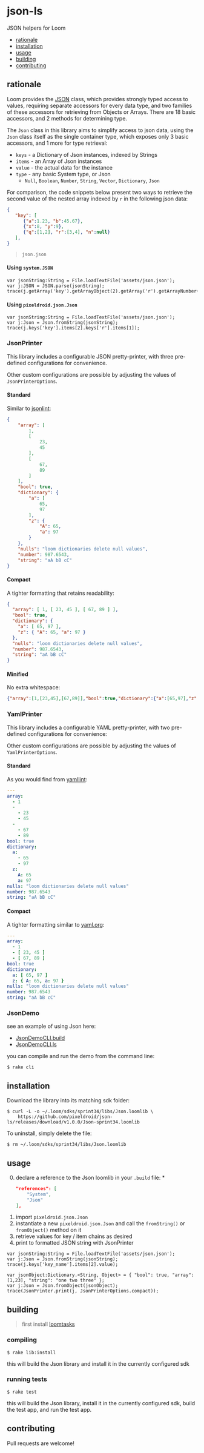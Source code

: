 json-ls
=======

JSON helpers for Loom

- [rationale](#rationale)
- [installation](#installation)
- [usage](#usage)
- [building](#building)
- [contributing](#contributing)


## rationale

Loom provides the [JSON][loom-json] class, which provides strongly typed access to values, requiring  separate accessors for every data type, and two families of these accessors for retrieving from Objects or Arrays. There are 18 basic accessors, and 2 methods for determining type.

The `Json` class in this library aims to simplify access to json data, using the `Json` class itself as the single container type, which exposes only 3 basic accessors, and 1 more for type retrieval:

- `keys` - a Dictionary of Json instances, indexed by Strings
- `items` - an Array of Json instances
- `value` - the actual data for the instance
- `type` - any basic System type, or Json
  * `Null`, `Boolean`, `Number`, `String`, `Vector`, `Dictionary`, `Json`

For comparison, the code snippets below present two ways to retrieve the second value of the nested array indexed by `r` in the following json data:

```json
{
   "key": [
      {"a":1.23, "b":45.67},
      {"x":8, "y":9},
      {"q":[1,2], "r":[3,4], "n":null}
   ],
}
```

> `json.json`

#### Using `system.JSON`

```ls
var jsonString:String = File.loadTextFile('assets/json.json');
var j:JSON = JSON.parse(jsonString);
trace(j.getArray('key').getArrayObject(2).getArray('r').getArrayNumber(1));
```

#### Using `pixeldroid.json.Json`

```ls
var jsonString:String = File.loadTextFile('assets/json.json');
var j:Json = Json.fromString(jsonString);
trace(j.keys['key'].items[2].keys['r'].items[1]);
```


### JsonPrinter

This library includes a configurable JSON pretty-printer, with three pre-defined configurations for convenience.

Other custom configurations are possible by adjusting the values of `JsonPrinterOptions`.

#### Standard

Similar to [jsonlint][jsonlint]:

```json
{
    "array": [
        1,
        [
            23,
            45
        ],
        [
            67,
            89
        ]
    ],
    "bool": true,
    "dictionary": {
        "a": [
            65,
            97
        ],
        "z": {
            "A": 65,
            "a": 97
        }
    },
    "nulls": "loom dictionaries delete null values",
    "number": 987.6543,
    "string": "aA bB cC"
}
```

#### Compact

A tighter formatting that retains readability:

```json
{
  "array": [ 1, [ 23, 45 ], [ 67, 89 ] ],
  "bool": true,
  "dictionary": {
    "a": [ 65, 97 ],
    "z": { "A": 65, "a": 97 }
  },
  "nulls": "loom dictionaries delete null values",
  "number": 987.6543,
  "string": "aA bB cC"
}
```

#### Minified

No extra whitespace:

```json
{"array":[1,[23,45],[67,89]],"bool":true,"dictionary":{"a":[65,97],"z":{"A":65,"a":97}},"nulls":"loom dictionaries delete null values","number":987.6543,"string":"aA bB cC"}
```


### YamlPrinter

This library includes a configurable YAML pretty-printer, with two pre-defined configurations for convenience:

Other custom configurations are possible by adjusting the values of `YamlPrinterOptions`.

#### Standard

As you would find from [yamllint][yamllint]:

```yaml
---
array:
  - 1
  -
    - 23
    - 45
  -
    - 67
    - 89
bool: true
dictionary:
  a:
    - 65
    - 97
  z:
    A: 65
    a: 97
nulls: "loom dictionaries delete null values"
number: 987.6543
string: "aA bB cC"
```

#### Compact

A tighter formatting similar to [yaml.org][yaml.org]:

```yaml
---
array:
  - 1
  - [ 23, 45 ]
  - [ 67, 89 ]
bool: true
dictionary:
  a: [ 65, 97 ]
  z: { A: 65, a: 97 }
nulls: "loom dictionaries delete null values"
number: 987.6543
string: "aA bB cC"
```

### JsonDemo

see an example of using Json here:

* [JsonDemoCLI.build][JsonDemoCLI.build]
* [JsonDemoCLI.ls][JsonDemoCLI.ls]

you can compile and run the demo from the command line:

    $ rake cli


## installation

Download the library into its matching sdk folder:

    $ curl -L -o ~/.loom/sdks/sprint34/libs/Json.loomlib \
        https://github.com/pixeldroid/json-ls/releases/download/v1.0.0/Json-sprint34.loomlib

To uninstall, simply delete the file:

    $ rm ~/.loom/sdks/sprint34/libs/Json.loomlib


## usage

0. declare a reference to the Json loomlib in your `.build` file:
    *
    ```json
    "references": [
        "System",
        "Json"
    ],
    ```
0. import `pixeldroid.json.Json`
0. instantiate a new `pixeldroid.json.Json` and call the `fromString()` or `fromObject()` method on it
0. retrieve values for key / item chains as desired
0. print to formatted JSON string with JsonPrinter

```ls
var jsonString:String = File.loadTextFile('assets/json.json');
var j:Json = Json.fromString(jsonString);
trace(j.keys['key_name'].items[2].value);
```

```ls
var jsonObject:Dictionary.<String, Object> = { "bool": true, "array": [1,23], "string": "one two three" };
var j:Json = Json.fromObject(jsonObject);
trace(JsonPrinter.print(j, JsonPrinterOptions.compact));
```


## building

> first install [loomtasks][loomtasks]

### compiling

    $ rake lib:install

this will build the Json library and install it in the currently configured sdk

### running tests

    $ rake test

this will build the Json library, install it in the currently configured sdk, build the test app, and run the test app.


## contributing

Pull requests are welcome!


[loomtasks]: https://github.com/pixeldroid/loomtasks "loomtasks"
[loom-json]: http://docs.theengine.co/loom/1.1.4813/api/system/JSON.html "Loom JSON class"
[JsonDemoCLI.build]: ./cli/src/JsonDemoCLI.build "build file for the CLI demo"
[JsonDemoCLI.ls]: ./cli/src/JsonDemoCLI.ls "source file for the CLI demo"
[jsonlint]: https://jsonlint.com/ "jsonlint"
[yamllint]: http://www.yamllint.com/ "yamllint"
[yaml.org]: http://www.yaml.org/start.html "yaml.org"
